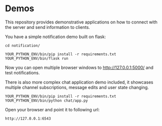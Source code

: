 # Demos

This repository provides demonstrative applications on how to connect with the server
and send information to clients.

You have a simple notification demo built on flask:

    cd notification/
    
    YOUR_PYTHON_ENV/bin/pip install -r requirements.txt
    YOUR_PYTHON_ENV/bin/flask run

Now you can open multiple browser windows to http://127.0.0.1:5000/ and test notifications.

There is also more complex chat application demo included, it showcases
multiple channel subscriptions, message edits and user state changing.

    YOUR_PYTHON_ENV/bin/pip install -r requirements.txt
    YOUR_PYTHON_ENV/bin/python chat/app.py

Open your browser and point it to following url:

    http://127.0.0.1:6543
